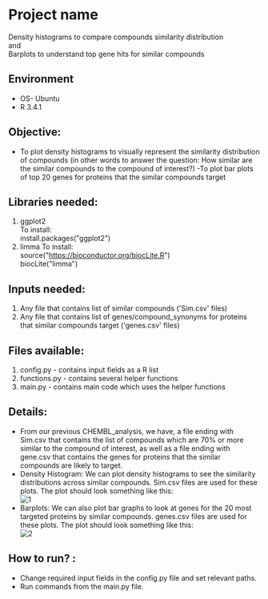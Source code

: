 # Project name

Density histograms to compare compounds similarity distribution <br>
                        and <br>
Barplots to understand top gene hits for similar compounds <br>

## Environment 
- OS- Ubuntu
- R 3.4.1

## Objective: 
- To plot density histograms to visually represent the similarity distribution of compounds (in other words to answer the question: How similar are the similar compounds to the compound of interest?)
-To plot bar plots of top 20 genes for proteins that the similar compounds target

## Libraries needed: 
1. ggplot2 <br>
To install: <br>
install.packages("ggplot2")
2. limma
To install: <br>
source("https://bioconductor.org/biocLite.R") <br>
biocLite("limma")

## Inputs needed:
1. Any file that contains list of similar compounds ('Sim.csv' files)
2. Any file that contains list of genes/compound_synonyms for proteins that similar compounds target ('genes.csv' files)

## Files available:
1. config.py - contains input fields as a R list
2. functions.py - contains several helper functions
3. main.py - contains main code which uses the helper functions

## Details:
- From our previous CHEMBL_analysis, we have, a file ending with Sim.csv that contains the list of compounds which are 70% or more similar to the compound of interest, as well as a file ending with gene.csv that contains the genes for proteins that the similar compounds are likely to target.
- Density Histogram:
We can plot density histograms to see the similarity distributions across similar compounds. Sim.csv files are used for these plots.
The plot should look something like this: <br>
![1](https://user-images.githubusercontent.com/35882413/36400604-ea39392c-159f-11e8-99c3-6bfdf6de813e.png)
- Barplots:
We can also plot bar graphs to look at genes for the 20 most targeted proteins by similar compounds. genes.csv files are used for these plots.
The plot should look something like this: <br>
![2](https://user-images.githubusercontent.com/35882413/36400605-ea4e6e00-159f-11e8-89e9-9de8d88a02e5.png)

## How to run? :
- Change required input fields in the config.py file and set relevant paths.
- Run commands from the main.py file.
